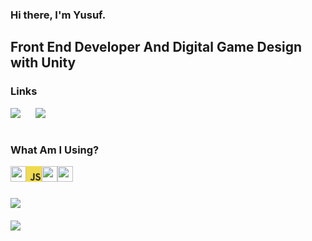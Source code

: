 ### Hi there, I'm Yusuf.

## Front End Developer And Digital Game Design with Unity

### Links

[<img width="40" src="https://unpkg.com/simple-icons@v5/icons/instagram.svg" align="left" />
][instagram]
[<img width="40" src="https://unpkg.com/simple-icons@v5/icons/steam.svg" align="left" />
][steam]

<br />
<br />



### What Am I Using?
<img src="https://www.cnjobs.dk/drupal/sites/default/files/2019-01/csharp-01.png" align="left" width="25" height="25">
<img src="https://raw.githubusercontent.com/github/explore/80688e429a7d4ef2fca1e82350fe8e3517d3494d/topics/javascript/javascript.png" align="left" width="25" height="25">
<img src="https://www.pngfind.com/pngs/m/642-6424738_launching-multiple-projects-in-jetbrains-rider-jetbrains-rider.png" align="left" width="25" height="25">
<img src="https://upload.wikimedia.org/wikipedia/commons/9/9a/Visual_Studio_Code_1.35_icon.svg" align="left" width="25" height="25">




<br />
<br />
<br />



<img src='https://github-readme-stats.vercel.app/api?username=yusuf-xq' >


<br />
<br />

<img src='https://github-readme-stats.vercel.app/api/top-langs/?username=yusuf-xq&layout=compact' >


[instagram]: https://www.instagram.com/yusufw.5/
[steam]: https://steamcommunity.com/id/justkatarina


